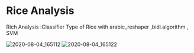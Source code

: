 # Rice Analysis
Rich Analysis :Classifier Type of Rice with arabic_reshaper ,bidi.algorithm , SVM

![2020-08-04_165112](https://user-images.githubusercontent.com/46414243/89308644-c81a3d00-d672-11ea-944e-d56fb799633a.png)
![2020-08-04_165122](https://user-images.githubusercontent.com/46414243/89308650-c94b6a00-d672-11ea-8691-cb43558a3d8a.png)
